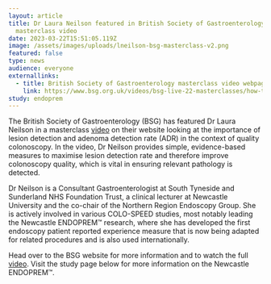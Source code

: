 ```yaml
---
layout: article
title: Dr Laura Neilson featured in British Society of Gastroenterology
  masterclass video
date: 2023-03-22T15:51:05.119Z
image: /assets/images/uploads/lneilson-bsg-masterclass-v2.png
featured: false
type: news
audience: everyone
externallinks:
  - title: British Society of Gastroenterology masterclass video webpage
    link: https://www.bsg.org.uk/videos/bsg-live-22-masterclasses/how-to-maximise-your-adenoma-detection-rate-during-colonoscopy/
study: endoprem
---
```

The British Society of Gastroenterology (BSG) has featured Dr Laura Neilson in a masterclass [video](https://www.bsg.org.uk/videos/bsg-live-22-masterclasses/how-to-maximise-your-adenoma-detection-rate-during-colonoscopy/) on their website looking at the importance of lesion detection and adenoma detection rate (ADR) in the context of quality colonoscopy. In the video, Dr Neilson provides simple, evidence-based measures to maximise lesion detection rate and therefore improve colonoscopy quality, which is vital in ensuring relevant pathology is detected.

Dr Neilson is a Consultant Gastroenterologist at South Tyneside and Sunderland NHS Foundation Trust, a clinical lecturer at Newcastle University and the co-chair of the Northern Region Endoscopy Group. She is actively involved in various COLO-SPEED studies, most notably leading the Newcastle ENDOPREM™ research, where she has developed the first endoscopy patient reported experience measure that is now being adapted for related procedures and is also used internationally.

Head over to the BSG website for more information and to watch the full [video](https://www.bsg.org.uk/videos/bsg-live-22-masterclasses/how-to-maximise-your-adenoma-detection-rate-during-colonoscopy/). Visit the study page below for more information on the Newcastle ENDOPREM™.